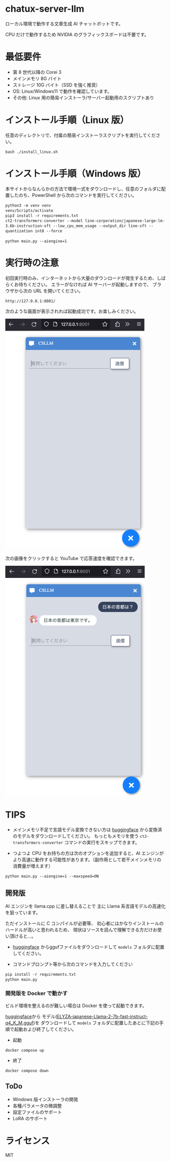 # chatux-server-llm

ローカル環境で動作する文章生成 AI チャットボットです。

CPU だけで動作するため NVIDIA のグラフィックスボードは不要です。

# 最低要件

- 第 8 世代以降の Corei 3
- メインメモリ 8G バイト
- ストレージ 10G バイト（SSD を強く推奨）
- OS: Linux/Windows11 で動作を確認しています。
- その他: Linux 用の簡易インストーラ/サーバー起動用のスクリプトあり

# インストール手順（Linux 版）

任意のディレクトリで、付属の簡易インストーラスクリプトを実行してください。

```
bash ./install_linux.sh
```

# インストール手順（Windows 版）

本サイトからなんらかの方法で環境一式をダウンロードし、任意のフォルダに配置したのち、PowerShell から次のコマンドを実行してください。

```
python3 -m venv venv
venv/Scripts/activate
pip3 install -r requirements.txt
ct2-transformers-converter --model line-corporation/japanese-large-lm-3.6b-instruction-sft --low_cpu_mem_usage --output_dir line-sft --quantization int8 --force

python main.py --aiengine=1
```

# 実行時の注意

初回実行時のみ、インターネットから大量のダウンロードが発生するため、しばらくお待ちください。
エラーがなければ AI サーバーが起動しますので、
ブラウザから次の URL を開いてください。

```
http://127.0.0.1:8001/
```

次のような画面が表示されれば起動成功です。お楽しみください。

![Alt text](img/img01.png)

次の画像をクリックすると YouTube で応答速度を確認できます。

[![応答イメージ](img/img02.png)](https://youtu.be/h3-edtm-NLQ)

# TIPS

- メインメモリ不足で言語モデル変換できない方は
  [huggingface](https://huggingface.co/sehiro/LINE-ct2-jp)
  から変換済のモデルをダウンロードしてください。
  もっともメモリを使う `ct2-transformers-converter` コマンドの実行をスキップできます。

- つよつよ CPU をお持ちの方は次のオプションを追加すると、AI エンジンがより高速に動作する可能性があります。（副作用として若干メインメモリの消費量が増えます）

```
python main.py --aiengine=1 --maxspeed=ON
```


## 開発版

AI エンジンを llama.cpp に差し替えることで
主に Llama 系言語モデルの高速化を狙っています。

ただインストールに C コンパイルが必要等、
初心者にはかなりインストールのハードルが高いと思われるため、
現状はソースを読んで理解できる方だけお使い頂けると…。

- [huggingface](https://huggingface.co/mmnga/ELYZA-japanese-Llama-2-7b-fast-instruct-gguf)
からggufファイルをダウンロードして `models` フォルダに配置してください。

- コマンドプロンプト等から次のコマンドを入力してください

```
pip install -r requirements.txt
python main.py
```

### 開発版を Docker で動かす

ビルド環境を整えるのが難しい場合は Docker を使って起動できます。

 [huggingface](https://huggingface.co/mmnga/ELYZA-japanese-Llama-2-7b-fast-instruct-gguf)から
 モデル([ELYZA-japanese-Llama-2-7b-fast-instruct-q4_K_M.gguf](https://huggingface.co/mmnga/ELYZA-japanese-Llama-2-7b-fast-instruct-gguf/resolve/main/ELYZA-japanese-Llama-2-7b-fast-instruct-q4_K_M.gguf))を
 ダウンロードして `models` フォルダに配置したあとに下記の手順で起動および終了してください。

- 起動

```
docker compose up
```

- 終了

```
docker compose down
```


## ToDo

- Windows 版インストーラの開発
- 各種パラメータの微調整
- 設定ファイルのサポート
- LoRA のサポート

# ライセンス

MIT
